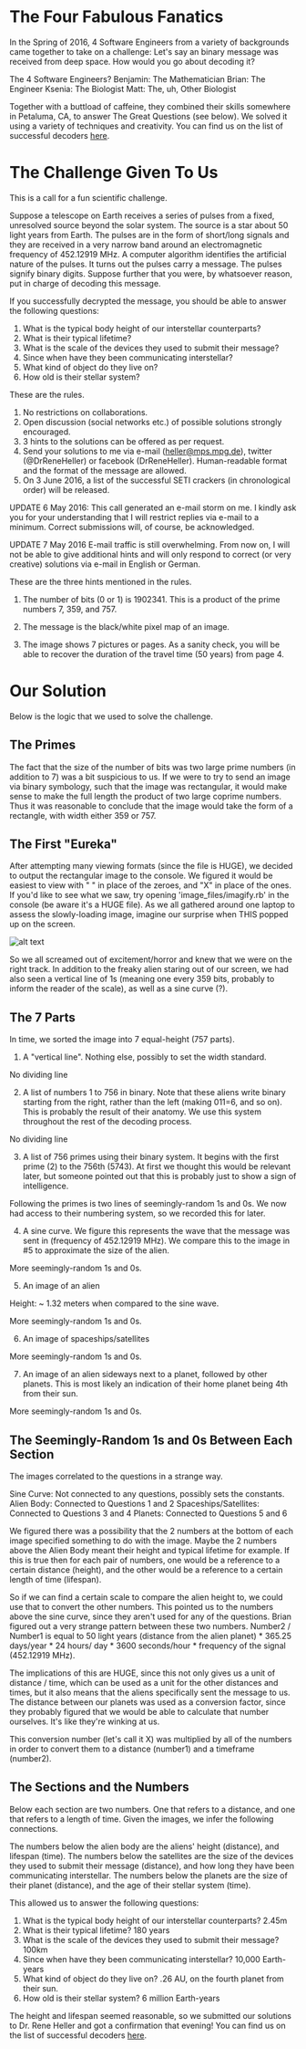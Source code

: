 # The Four Fabulous Fanatics

In the Spring of 2016, 4 Software Engineers from a variety of backgrounds came together to take on a challenge: Let's say an binary message was received from deep space.  How would you go about decoding it?

The 4 Software Engineers?
Benjamin: The Mathematician
Brian: The Engineer
Ksenia: The Biologist
Matt: The, uh, Other Biologist

Together with a buttload of caffeine, they combined their skills somewhere in Petaluma, CA, to answer The Great Questions (see below).  We solved it using a variety of techniques and creativity.   You can find us on the list of successful decoders [here](http://www2.mps.mpg.de/homes/heller/downloads/files/SETI_crackers.txt).


# The Challenge Given To Us

This is a call for a fun scientific challenge.

Suppose a telescope on Earth receives a series of pulses from a fixed, unresolved source beyond the solar system. The source is a star about 50 light years from Earth. The pulses are in the form of short/long signals and they are received in a very narrow band around an electromagnetic frequency of 452.12919 MHz. A computer algorithm identifies the artificial nature of the pulses. It turns out the pulses carry a message. The pulses signify binary digits. Suppose further that you were, by whatsoever reason, put in charge of decoding this message.

If you successfully decrypted the message, you should be able to answer the following questions:

1. What is the typical body height of our interstellar counterparts?
2. What is their typical lifetime?
3. What is the scale of the devices they used to submit their message?
4. Since when have they been communicating interstellar?
5. What kind of object do they live on?
6. How old is their stellar system?

These are the rules.

1. No restrictions on collaborations.
2. Open discussion (social networks etc.) of possible solutions strongly encouraged.
3. 3 hints to the solutions can be offered as per request.
4. Send your solutions to me via e-mail (heller@mps.mpg.de), twitter (@DrReneHeller) or facebook (DrReneHeller). Human-readable format and the format of the message are allowed.
5. On 3 June 2016, a list of the successful SETI crackers (in chronological order) will be released.


UPDATE 6 May 2016:
This call generated an e-mail storm on me. I kindly ask you for your understanding that I will restrict replies via e-mail to a minimum. Correct submissions will, of course, be acknowledged.


UPDATE 7 May 2016
E-mail traffic is still overwhelming. From now on, I will not be able to give additional hints and will only respond to correct (or very creative) solutions via e-mail in English or German.

These are the three hints mentioned in the rules.

1. The number of bits (0 or 1) is 1902341. This is a product of the prime numbers 7, 359, and 757.

2. The message is the black/white pixel map of an image.

3. The image shows 7 pictures or pages. As a sanity check, you will be able to recover the duration of the travel time (50 years) from page 4.

# Our Solution

Below is the logic that we used to solve the challenge.

## The Primes

The fact that the size of the number of bits was two large prime numbers (in addition to 7) was a bit suspicious to us.  If we were to try to send an image via binary symbology, such that the image was rectangular, it would make sense to make the full length the product of two large coprime numbers.  Thus it was reasonable to conclude that the image would take the form of a rectangle, with width either 359 or 757.

## The First "Eureka"

After attempting many viewing formats (since the file is HUGE), we decided to output the rectangular image to the console.  We figured it would be easiest to view with " " in place of the zeroes, and "X" in place of the ones.  If you'd like to see what we saw, try opening 'image_files/imagify.rb' in the console (be aware it's a HUGE file).  As we all gathered around one laptop to assess the slowly-loading image, imagine our surprise when THIS popped up on the screen.

![alt text](images/AlienHead.png "Scary Alien Head")

So we all screamed out of excitement/horror and knew that we were on the right track.  In addition to the freaky alien staring out of our screen, we had also seen a vertical line of 1s (meaning one every 359 bits, probably to inform the reader of the scale), as well as a sine curve (?).

## The 7 Parts

In time, we sorted the image into 7 equal-height (757 parts).

1. A "vertical line".  Nothing else, possibly to set the width standard.

No dividing line

2. A list of numbers 1 to 756 in binary.  Note that these aliens write binary starting from the right, rather than the left (making 011=6, and so on).  This is probably the result of their anatomy.  We use this system throughout the rest of the decoding process.

No dividing line

3. A list of 756 primes using their binary system.  It begins with the first prime (2) to the 756th (5743).  At first we thought this would be relevant later, but someone pointed out that this is probably just to show a sign of intelligence.

Following the primes is two lines of seemingly-random 1s and 0s.  We now had access to their numbering system, so we recorded this for later.

4. A sine curve.  We figure this represents the wave that the message was sent in (frequency of 452.12919 MHz).  We compare this to the image in #5 to approximate the size of the alien.

More seemingly-random 1s and 0s.

5. An image of an alien

Height: ~ 1.32 meters when compared to the sine wave.

More seemingly-random 1s and 0s.

6. An image of spaceships/satellites

More seemingly-random 1s and 0s.

7. An image of an alien sideways next to a planet, followed by other planets.  This is most likely an indication of their home planet being 4th from their sun.

More seemingly-random 1s and 0s.

## The Seemingly-Random 1s and 0s Between Each Section

The images correlated to the questions in a strange way.

Sine Curve: Not connected to any questions, possibly sets the constants.
Alien Body: Connected to Questions 1 and 2
Spaceships/Satellites: Connected to Questions 3 and 4
Planets: Connected to Questions 5 and 6

We figured there was a possibility that the 2 numbers at the bottom of each image specified something to do with the image.  Maybe the 2 numbers above the Alien Body meant their height and typical lifetime for example.  If this is true then for each pair of numbers, one would be a reference to a certain distance (height), and the other would be a reference to a certain length of time (lifespan).

So if we can find a certain scale to compare the alien height to, we could use that to convert the other numbers.  This pointed us to the numbers above the sine curve, since they aren't used for any of the questions.  Brian figured out a very strange pattern between these two numbers.  Number2 / Number1 is equal to 50 light years (distance from the alien planet) * 365.25 days/year * 24 hours/ day * 3600 seconds/hour * frequency of the signal (452.12919 MHz).

The implications of this are HUGE, since this not only gives us a unit of distance / time, which can be used as a unit for the other distances and times, but it also means that the aliens specifically sent the message to us.  The distance between our planets was used as a conversion factor, since they probably figured that we would be able to calculate that number ourselves.  It's like they're winking at us.

This conversion number (let's call it X) was multiplied by all of the numbers in order to convert them to a distance (number1) and a timeframe (number2).

## The Sections and the Numbers

Below each section are two numbers.  One that refers to a distance, and one that refers to a length of time.  Given the images, we infer the following connections.

The numbers below the alien body are the aliens' height (distance), and lifespan (time).
The numbers below the satellites are the size of the devices they used to submit their message (distance), and how long they have been communicating interstellar.
The numbers below the planets are the size of their planet (distance), and the age of their stellar system (time).

This allowed us to answer the following questions:
1. What is the typical body height of our interstellar counterparts?
2.45m
2. What is their typical lifetime?
180 years
3. What is the scale of the devices they used to submit their message?
100km
4. Since when have they been communicating interstellar?
10,000 Earth-years
5. What kind of object do they live on?
.26 AU, on the fourth planet from their sun.
6. How old is their stellar system?
6 million Earth-years

The height and lifespan seemed reasonable, so we submitted our solutions to Dr. Rene Heller and got a confirmation that evening!  You can find us on the list of successful decoders [here](http://www2.mps.mpg.de/homes/heller/downloads/files/SETI_crackers.txt).
